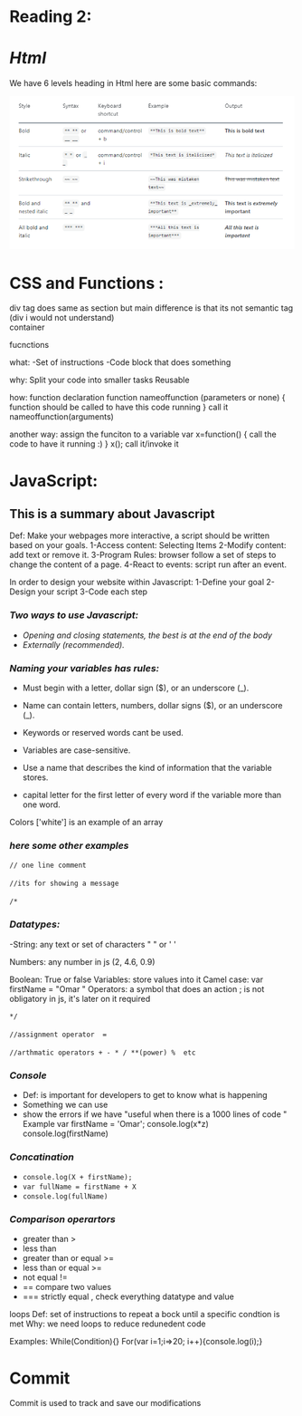 # Reading 2:
# ***Html***
We have 6 levels heading in Html 
here are some basic commands:

![html basic commands](html.PNG)

# CSS and Functions :

div tag does same as section but main difference is that its not semantic tag (div i would not understand)  
container 


fucnctions 

what:
-Set of instructions 
-Code block that does something 
 
why:
Split your code into smaller tasks 
Reusable 

how: 
function declaration 
function nameoffunction (parameters or none)
{
function should be called to have this code running 
}
call it 
nameoffunction(arguments)

another way:
assign the funciton to a variable 
var x=function()
{
call the code to have it running :) 
}
x(); 
call it/invoke it 

# JavaScript:

## This is a summary about Javascript  

Def: Make your webpages more interactive, a script should be written based on your goals.
1-Access content: Selecting Items
2-Modify content: add text or remove it.
3-Program Rules: browser follow a set of steps to change the content of a page.
4-React to events: script run after an event.

In order to design your website within Javascript: 
1-Define your goal
2-Design your script 
3-Code each step 

### ***Two ways to use Javascript:***
- *Opening and closing statements, the best is at the end of the body*
- *Externally (recommended).*

### ***Naming your variables has rules:***

- Must begin with a letter, dollar sign ($), or an underscore (_).
- Name can contain letters, numbers, dollar signs ($), or an underscore (_).

- Keywords or reserved words cant be used. 

- Variables are case-sensitive.
- Use a name that describes the kind of information that the variable stores.

- capital letter for the first letter of every word if the variable more than one word.

 Colors ['white'] is an example of an array 

### ***here some other examples*** 

    // one line comment

    //its for showing a message 

    /*

### ***Datatypes:*** 

-String: any text or set of characters " " or ' ' 

Numbers: any number in js (2, 4.6, 0.9) 

Boolean: True or false 
Variables: store values into it
Camel case:
var firstName = "Omar "
Operators: a symbol that does an action 
; is not obligatory in js, it's later on it required 

    */ 

    //assignment operator  =

    //arthmatic operators + - * / **(power) %  etc 

### ***Console***
- Def: is important for developers to get to know what is happening 
- Something we can use 
- show the errors if we have "useful when there is a 1000 lines of code " 
Example var firstName = 'Omar';
    console.log(x*z)
    console.log(firstName)

### ***Concatination*** 

- `console.log(X + firstName);`
- `var fullName = firstName + X`
- `console.log(fullName)`

### ***Comparison operartors*** 
- greater than > 
- less than
- greater than or equal >=
- less than or equal >= 
- not equal !=
- == compare two values 
- === strictly equal , check everything datatype and value

loops 
Def: set of instructions to repeat a bock until a specific condtion is met 
Why: we need loops to reduce redunedent code 

Examples: 
While(Condition){}
For(var i=1;i=>20; i++){console.log(i);}


# Commit 
Commit is used to track and save our modifications 